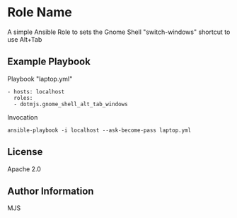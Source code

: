Role Name
=========

A simple Ansible Role to sets the Gnome Shell "switch-windows" shortcut to use Alt+Tab

Example Playbook
----------------

Playbook "laptop.yml"

    - hosts: localhost
      roles:
      - dotmjs.gnome_shell_alt_tab_windows

Invocation

    ansible-playbook -i localhost --ask-become-pass laptop.yml

License
-------

Apache 2.0

Author Information
------------------
MJS
